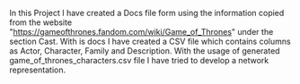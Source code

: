 In this Project I have created a Docs file form using the information copied from the website "https://gameofthrones.fandom.com/wiki/Game_of_Thrones" under the section Cast. With is docs I have created a CSV file which contains columns as Actor, Character, Family and Description. With the usage of generated game_of_thrones_characters.csv file I have tried to develop a network representation.
